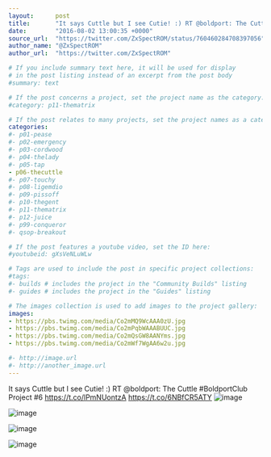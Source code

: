 ```yaml
---
layout:      post
title:       "It says Cuttle but I see Cutie! :) RT @boldport: The Cuttle #BoldportClub Project #6"
date:        "2016-08-02 13:00:35 +0000"
source_url:  "https://twitter.com/ZxSpectROM/status/760460284708397056"
author_name: "@ZxSpectROM"
author_url:  "https://twitter.com/ZxSpectROM"

# If you include summary text here, it will be used for display
# in the post listing instead of an excerpt from the post body
#summary: text

# If the post concerns a project, set the project name as the category:
#category: p11-thematrix

# If the post relates to many projects, set the project names as a categories array:
categories:
#- p01-pease
#- p02-emergency
#- p03-cordwood
#- p04-thelady
#- p05-tap
- p06-thecuttle
#- p07-touchy
#- p08-ligemdio
#- p09-pissoff
#- p10-thegent
#- p11-thematrix
#- p12-juice
#- p99-conqueror
#- qsop-breakout

# If the post features a youtube video, set the ID here:
#youtubeid: gXsVeNLuWLw

# Tags are used to include the post in specific project collections:
#tags:
#- builds # includes the project in the "Community Builds" listing
#- guides # includes the project in the "Guides" listing

# The images collection is used to add images to the project gallery:
images:
- https://pbs.twimg.com/media/Co2mMQ9WcAAA0zU.jpg
- https://pbs.twimg.com/media/Co2mPqbWAAABUUC.jpg
- https://pbs.twimg.com/media/Co2mQsGW8AANYms.jpg
- https://pbs.twimg.com/media/Co2mWf7WgAA6w2u.jpg

#- http://image.url
#- http://another_image.url
---
```


It says Cuttle but I see Cutie! :) RT @boldport: The Cuttle #BoldportClub Project #6 https://t.co/lPmNUontzA https://t.co/6NBfCR5ATY
![image](https://pbs.twimg.com/media/Co2mMQ9WcAAA0zU.jpg)

![image](https://pbs.twimg.com/media/Co2mPqbWAAABUUC.jpg)

![image](https://pbs.twimg.com/media/Co2mQsGW8AANYms.jpg)

![image](https://pbs.twimg.com/media/Co2mWf7WgAA6w2u.jpg)


